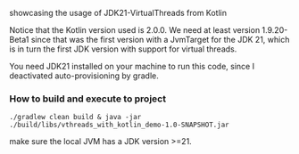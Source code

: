 showcasing the usage of JDK21-VirtualThreads from Kotlin

Notice that the Kotlin version used is 2.0.0. We need at least version 1.9.20-Beta1 since that was the first
version with a JvmTarget for the JDK 21, which is in turn the first JDK version with support for virtual threads.

You need JDK21 installed on your machine to run this code, since I deactivated auto-provisioning by gradle.

### How to build and execute to project

```shell
./gradlew clean build & java -jar ./build/libs/vthreads_with_kotlin_demo-1.0-SNAPSHOT.jar
```
make sure the local JVM has a JDK version >=21.